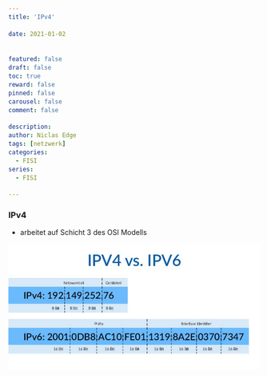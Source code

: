 ```yaml
---
title: 'IPv4'

date: 2021-01-02


featured: false
draft: false
toc: true
reward: false
pinned: false
carousel: false
comment: false

description:
author: Niclas Edge
tags: [netzwerk]
categories:
  - FISI
series:
  - FISI

---
```



### IPv4
- arbeitet auf Schicht 3 des OSI Modells

![](ipv4vsipv6.jpeg)


